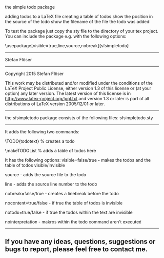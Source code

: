 the simple todo package

adding todos to a LaTeX file
creating a table of todos
show the position in the source of the todo
show the filename of the file the todo was added

To test the package just copy the sty file to the directory of your tex project.
You can include the package e.g. with the following options:

\usepackage[visible=true,line,source,nobreak]{sfsimpletodo}


------------------
Stefan Flöser

------------------
Copyright 2015 Stefan Flöser

This work may be distributed and/or modified under the
conditions of the LaTeX Project Public License, either version 1.3
of this license or (at your option) any later version.
The latest version of this license is in
  http://www.latex-project.org/lppl.txt
and version 1.3 or later is part of all distributions of LaTeX
version 2005/12/01 or later.

-------------------------------------------------------------------------
the sfsimpletodo package consists of the following files:
sfsimpletodo.sty

-------------------------------------------------------------------------
It adds the following two commands:

\TODO{todotext} % creates a todo 

\makeTODOList % adds a table of todos here

It has the following options:
visible=false/true - makes the todos and the table of todos visible/invisible

source - adds the source file to the todo

line - adds the source line number to the todo

nobreak=false/true - creates a linebreak before the todo

nocontent=true/false - if true the table of todos is invisible

notodo=true/false - if true the todos within the text are invisible

nointerpretation - makros within the todo command aren't executed


--------------------------------------------------------------------------
If you have any ideas, questions, suggestions or bugs to report, please
feel free to contact me.
-------------------------------------------------------------------------- 
